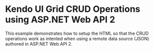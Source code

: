 # Kendo UI Grid CRUD Operations using ASP.NET Web API 2

This example demonstrates how to setup the HTML so that the CRUD operations work as intented when using a remote data source (JSON) authored in ASP.NET Web API 2.



